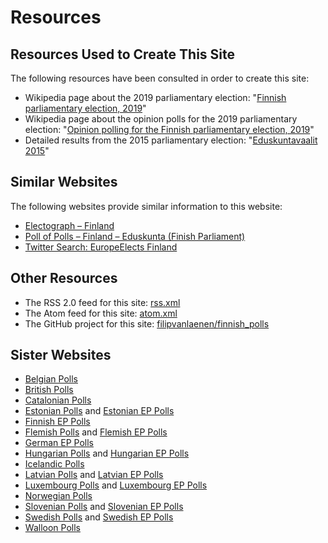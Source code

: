 # Resources

## Resources Used to Create This Site

The following resources have been consulted in order to create this site:

+ Wikipedia page about the 2019 parliamentary election: "[Finnish parliamentary election, 2019](https://en.wikipedia.org/wiki/Finnish_parliamentary_election,_2019)"
+ Wikipedia page about the opinion polls for the 2019 parliamentary election: "[Opinion polling for the Finnish parliamentary election, 2019](https://en.wikipedia.org/wiki/Opinion_polling_for_the_Finnish_parliamentary_election,_2019)"
+ Detailed results from the 2015 parliamentary election: "[Eduskuntavaalit 2015](https://tulospalvelu.vaalit.fi/E-2015/fi/lasktila.html)"

## Similar Websites

The following websites provide similar information to this website:

+ [Electograph – Finland](http://www.electograph.com/search/label/Finland)
+ [Poll of Polls – Finland – Eduskunta (Finish Parliament)](https://pollofpolls.eu/FI)
+ [Twitter Search: EuropeElects Finland](https://twitter.com/search?f=tweets&vertical=default&q=europeelects%20finland&src=typd)

## Other Resources

+ The RSS 2.0 feed for this site: [rss.xml](rss.xml)
+ The Atom feed for this site: [atom.xml](atom.xml)
+ The GitHub project for this site: [filipvanlaenen/finnish_polls](https://github.com/filipvanlaenen/finnish_polls)

## Sister Websites

+ [Belgian Polls](https://filipvanlaenen.github.io/belgian_polls/)
+ [British Polls](https://filipvanlaenen.github.io/british_polls/)
+ [Catalonian Polls](https://filipvanlaenen.github.io/catalonian_polls/)
+ [Estonian Polls](https://filipvanlaenen.github.io/estonian_polls/) and [Estonian EP Polls](https://filipvanlaenen.github.io/estonian_ep_polls/)
+ [Finnish EP Polls](https://filipvanlaenen.github.io/finnish_ep_polls/)
+ [Flemish Polls](https://filipvanlaenen.github.io/flemish_polls/) and [Flemish EP Polls](https://filipvanlaenen.github.io/flemish_ep_polls/)
+ [German EP Polls](https://filipvanlaenen.github.io/german_ep_polls/)
+ [Hungarian Polls](https://filipvanlaenen.github.io/hungarian_polls/) and [Hungarian EP Polls](https://filipvanlaenen.github.io/hungarian_ep_polls/)
+ [Icelandic Polls](https://filipvanlaenen.github.io/icelandic_polls/)
+ [Latvian Polls](https://filipvanlaenen.github.io/latvian_polls/) and [Latvian EP Polls](https://filipvanlaenen.github.io/latvian_ep_polls/)
+ [Luxembourg Polls](https://filipvanlaenen.github.io/luxembourg_polls/) and [Luxembourg EP Polls](https://filipvanlaenen.github.io/luxembourg_ep_polls/)
+ [Norwegian Polls](https://filipvanlaenen.github.io/norwegian_polls/)
+ [Slovenian Polls](https://filipvanlaenen.github.io/slovenian_polls/) and [Slovenian EP Polls](https://filipvanlaenen.github.io/slovenian_ep_polls/)
+ [Swedish Polls](https://filipvanlaenen.github.io/swedish_polls/) and [Swedish EP Polls](https://filipvanlaenen.github.io/swedish_ep_polls/)
+ [Walloon Polls](https://filipvanlaenen.github.io/walloon_polls/)
